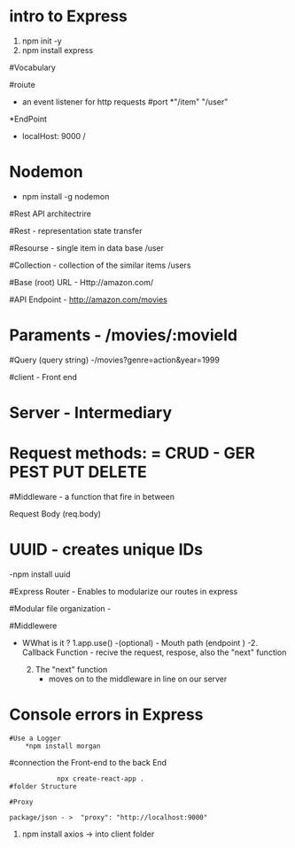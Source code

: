 # intro to Express
 1. npm init -y 
 2. npm install express


#Vocabulary

#roiute 
 * an event listener for http requests 
#port 
 *"/item"  "/user"

*EndPoint
* localHost: 9000 /


# Nodemon

* npm install -g nodemon


#Rest API architectrire 

#Rest - representation state transfer 

#Resourse - single item in data base
/user

#Collection  - collection of the similar items
/users


#Base (root) URL  - Http://amazon.com/

#API Endpoint  - http://amazon.com/movies

# Paraments - /movies/:movieId

#Query (query string) -/movies?genre=action&year=1999

#client - Front end 

# Server - Intermediary

# Request methods: = CRUD - GER PEST PUT DELETE


#Middleware - a function that fire in between

Request Body (req.body)



# UUID - creates unique IDs

-npm install uuid


#Express Router - Enables to modularize our routes in express

#Modular file organization - 


#Middlewere
 - WWhat is it ?
    1.app.use()
        -(optional) -  Mouth path (endpoint )
        -2. Callback Function - recive the request, respose, also the "next" function 

    2. The "next" function 
        * moves on to the middleware in line on our server 


# Console errors in Express

    #Use a Logger
        *npm install morgan


#connection the Front-end to the back End

                npx create-react-app .      
    #folder Structure

    #Proxy

    package/json - >  "proxy": "http://localhost:9000"



1) npm install axios  -> into client folder 